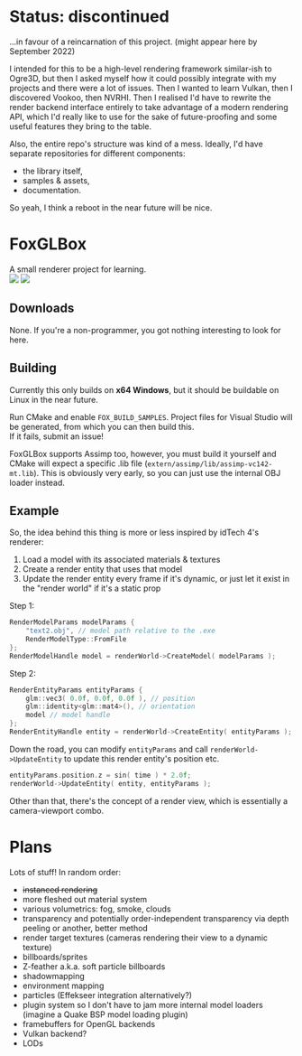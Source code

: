 # Status: discontinued
...in favour of a reincarnation of this project. (might appear here by September 2022)

I intended for this to be a high-level rendering framework similar-ish to Ogre3D, but then I asked myself how it could possibly integrate with my projects and there were a lot of issues. Then I wanted to learn Vulkan, then I discovered Vookoo, then NVRHI. Then I realised I'd have to rewrite the render backend interface entirely to take advantage of a modern rendering API, which I'd really like to use for the sake of future-proofing and some useful features they bring to the table.

Also, the entire repo's structure was kind of a mess. Ideally, I'd have separate repositories for different components:
* the library itself,
* samples & assets,
* documentation.

So yeah, I think a reboot in the near future will be nice.

# FoxGLBox

A small renderer project for learning.   
![](https://i.imgur.com/dfuBsIC.jpg)
![](https://i.imgur.com/pLuVO3Z.jpg)

## Downloads

None. If you're a non-programmer, you got nothing interesting to look for here.

## Building

Currently this only builds on **x64 Windows**, but it should be buildable on Linux in the near future.

Run CMake and enable `FOX_BUILD_SAMPLES`. Project files for Visual Studio will be generated, from which you can then build this.   
If it fails, submit an issue!

FoxGLBox supports Assimp too, however, you must build it yourself and CMake will expect a specific .lib file (`extern/assimp/lib/assimp-vc142-mt.lib`). This is obviously very early, so you can just use the internal OBJ loader instead.

## Example

So, the idea behind this thing is more or less inspired by idTech 4's renderer:
1. Load a model with its associated materials & textures
2. Create a render entity that uses that model
3. Update the render entity every frame if it's dynamic, or just let it exist in the "render world" if it's a static prop

Step 1:
```cpp
RenderModelParams modelParams {
	"text2.obj", // model path relative to the .exe
	RenderModelType::FromFile
};
RenderModelHandle model = renderWorld->CreateModel( modelParams );
```

Step 2:
```cpp
RenderEntityParams entityParams {
    glm::vec3( 0.0f, 0.0f, 0.0f ), // position
    glm::identity<glm::mat4>(), // orientation
    model // model handle
};
RenderEntityHandle entity = renderWorld->CreateEntity( entityParams );
```
Down the road, you can modify `entityParams` and call `renderWorld->UpdateEntity` to update this render entity's position etc.
```cpp
entityParams.position.z = sin( time ) * 2.0f;
renderWorld->UpdateEntity( entity, entityParams );
```

Other than that, there's the concept of a render view, which is essentially a camera-viewport combo.

# Plans

Lots of stuff! In random order:
- ~~instanced rendering~~
- more fleshed out material system
- various volumetrics: fog, smoke, clouds
- transparency and potentially order-independent transparency via depth peeling or another, better method
- render target textures (cameras rendering their view to a dynamic texture)
- billboards/sprites
- Z-feather a.k.a. soft particle billboards
- shadowmapping
- environment mapping
- particles (Effekseer integration alternatively?)
- plugin system so I don't have to jam more internal model loaders (imagine a Quake BSP model loading plugin)
- framebuffers for OpenGL backends
- Vulkan backend?
- LODs

